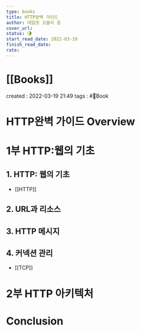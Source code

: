 ```yaml
---
type: books
title: HTTP완벽 가이드
author: 데일빗 코울리 등
cover_url: 
status: 🌗
start_read_date: 2022-03-19
finish_read_date: 
rate: 
---
```


# [[Books]]
created : 2022-03-19 21:49
tags : #📔Book 

# HTTP완벽 가이드 Overview

# 1부 HTTP:웹의 기초
## 1. HTTP: 웹의 기초
- [[HTTP]]

## 2. URL과 리소스

## 3. HTTP 메시지

## 4. 커넥션 관리
- [[TCP]]

# 2부 HTTP  아키텍처

# Conclusion
